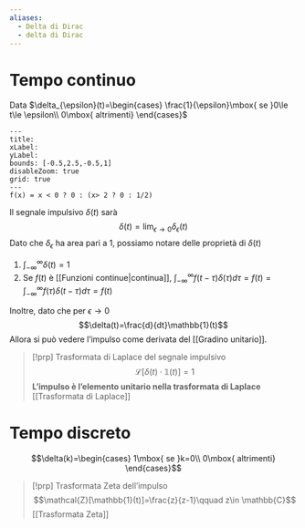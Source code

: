 ```yaml
---
aliases:
  - Delta di Dirac
  - delta di Dirac
---
```

# Tempo continuo
Data $\delta_{\epsilon}(t)=\begin{cases}  \frac{1}{\epsilon}\mbox{ se }0\le t\le \epsilon\\ 0\mbox{ altrimenti}   \end{cases}$


```functionplot
---
title: 
xLabel: 
yLabel: 
bounds: [-0.5,2.5,-0.5,1]
disableZoom: true
grid: true
---
f(x) = x < 0 ? 0 : (x> 2 ? 0 : 1/2)
```

Il segnale impulsivo $\delta(t)$ sarà
$$\delta(t)=\lim_{\epsilon\to 0}\delta_{\epsilon}(t)$$
Dato che $\delta_{\epsilon}$ ha area pari a 1, possiamo notare delle proprietà di $\delta(t)$
1) $\int_{-\infty}^{\infty}\delta(t)=1$
2) Se $f(t)$ è [[Funzioni continue|continua]], $\int_{-\infty}^{\infty}f(t-\tau)\delta(\tau)d\tau = f(t)=\int_{-\infty}^{\infty}f(\tau)\delta(t-\tau)d\tau =f(t)$

Inoltre, dato che per $\epsilon \to 0$ $$\delta(t)=\frac{d}{dt}\mathbb{1}(t)$$
Allora si può vedere l’impulso come derivata del [[Gradino unitario]].

>[!prp] Trasformata di Laplace del segnale impulsivo
>$$\mathcal{L}[\delta(t)\cdot \mathbb{1}(t)]=1$$
>**L’impulso è l’elemento unitario nella trasformata di Laplace**
>[[Trasformata di Laplace]]

# Tempo discreto
$$\delta(k)=\begin{cases}  1\mbox{ se }k=0\\ 0\mbox{ altrimenti}   \end{cases}$$

>[!prp] Trasformata Zeta dell’impulso
>$$\mathcal{Z}[\mathbb{1}(t)]=\frac{z}{z-1}\qquad z\in \mathbb{C}$$
>[[Trasformata Zeta]]